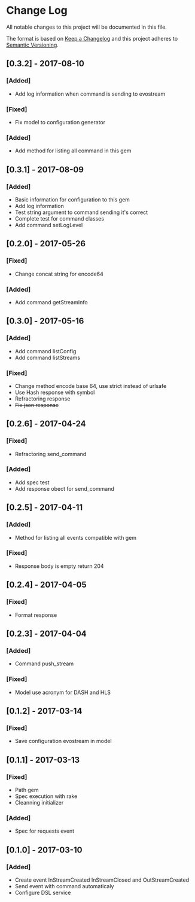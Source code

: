 # Change Log

All notable changes to this project will be documented in this file.

The format is based on [Keep a Changelog](http://keepachangelog.com/)
and this project adheres to [Semantic Versioning](http://semver.org/).


## [0.3.2] - 2017-08-10
### [Added]
- Add log information when command is sending to evostream

### [Fixed]
- Fix model to configuration generator

### [Added]
- Add method for listing all command in this gem

## [0.3.1] - 2017-08-09
### [Added]
- Basic information for configuration to this gem
- Add log information
- Test string argument to command sending it's correct
- Complete test for command classes
- Add command setLogLevel

## [0.2.0] - 2017-05-26
### [Fixed]
- Change concat string for encode64

### [Added]
- Add command getStreamInfo

## [0.3.0] - 2017-05-16
### [Added]
- Add command listConfig
- Add command listStreams

### [Fixed]
- Change method encode base 64, use strict instead of urlsafe
- Use Hash response with symbol
- Refractoring response
- ~~Fix json response~~

## [0.2.6] - 2017-04-24
### [Fixed]
- Refractoring send_command

### [Added]
- Add spec test
- Add response obect for send_command

## [0.2.5] - 2017-04-11
### [Added]
- Method for listing all events compatible with gem

### [Fixed]
- Response body is empty return 204

## [0.2.4] - 2017-04-05
### [Fixed]
- Format response

## [0.2.3] - 2017-04-04
### [Added]
- Command push_stream

### [Fixed]
- Model use acronym for DASH and HLS

## [0.1.2] - 2017-03-14
### [Fixed]
- Save configuration evostream in model

## [0.1.1] - 2017-03-13
### [Fixed]
- Path gem
- Spec execution with rake
- Cleanning initializer

### [Added]
- Spec for requests event

## [0.1.0] - 2017-03-10
### [Added]
- Create event InStreamCreated InStreamClosed and OutStreamCreated
- Send event with command automaticaly
- Configure DSL service
